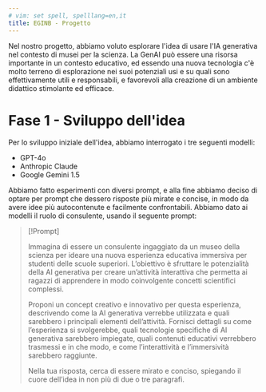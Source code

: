 ```yaml
---
# vim: set spell, spelllang=en,it
title: EGINB - Progetto
---
```


Nel nostro progetto, abbiamo voluto esplorare l'idea di usare l'IA generativa
nel contesto di musei per la scienza. La GenAI può essere una risorsa
importante in un contesto educativo, ed essendo una nuova tecnologia c'è molto
terreno di esplorazione nei suoi potenziali usi e su quali sono effettivamente
utili e responsabili, e favorevoli alla creazione di un ambiente didattico
stimolante ed efficace. 

# Fase 1 - Sviluppo dell'idea

Per lo sviluppo iniziale dell'idea, abbiamo interrogato i tre seguenti modelli:

- GPT-4o
- Anthropic Claude
- Google Gemini 1.5

Abbiamo fatto esperimenti con diversi prompt, e alla fine abbiamo deciso di
optare per prompt che dessero risposte più mirate e concise, in modo da avere
idee più autocontenute e facilmente confrontabili. Abbiamo dato ai modelli il
ruolo di consulente, usando il seguente prompt:

> [!Prompt]
>
>Immagina di essere un consulente ingaggiato da un museo della scienza per
>ideare una nuova esperienza educativa immersiva per studenti delle scuole
>superiori. L’obiettivo è sfruttare le potenzialità della AI generativa per
>creare un’attività interattiva che permetta ai ragazzi di apprendere in modo
>coinvolgente concetti scientifici complessi.
>
> Proponi un concept creativo e innovativo per questa esperienza, descrivendo
come la AI generativa verrebbe utilizzata e quali sarebbero i principali
elementi dell’attività. Fornisci dettagli su come l’esperienza si svolgerebbe,
quali tecnologie specifiche di AI generativa sarebbero impiegate, quali
contenuti educativi verrebbero trasmessi e in che modo, e come l’interattività
e l’immersività sarebbero raggiunte.
>
> Nella tua risposta, cerca di essere mirato e conciso, spiegando il cuore
> dell’idea in non più di due o tre paragrafi.


